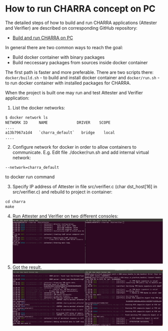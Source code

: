 # How to run CHARRA concept on PC

The detailed steps of how to build and run CHARRA applications (Attester and Verifier) are
described on corresponding GitHub repository:
 - [Build and run CHARRA on PC](https://github.com/Fraunhofer-SIT/charra#build-and-run)

In general there are two common ways to reach the goal:
* Build docker container with binary packages
* Build neccessary packages from sources inside docker container

The first path is faster and more preferable.
There are two scripts there: `docker/build.sh` - to build and install docker container
and `docker/run.sh` - to run docker container with installed packages for CHARRA.

When the project is built one may run and test Attester and Verifier application:
1. List the docker networks:
```shell
$ docker network ls
NETWORK ID     NAME             DRIVER    SCOPE
....
a13b7967a1d4   `charra_default`   bridge    local
....
```
2. Configure network for docker in order to allow containers to communicate.
E.g. Edit file ./docker/run.sh and add internal virtual network:
```shell
--network=charra_default
```
to docker run command

3. Specify IP address of Attester in file src/verifier.c (char dst_host[16] in src/verifier.c)
and rebuild to project in container:
```shell
cd charra
make
```
4. Run Attester and Verifier on two different consoles:
![Attester](images/fobnail-run-attester-verifier.png)
5. Got the result.
![Verifier](images/fobnail-attestation-results.png)
